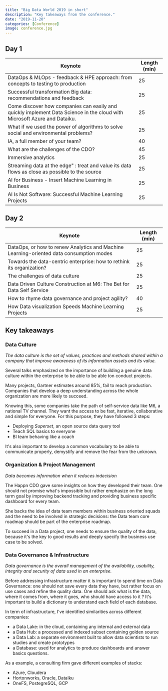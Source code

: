 ```yaml
---
title: "Big Data World 2019 in short"
description: "Key takeaways from the conference."
date: "2019-11-20"
categories: [Conference]
image: conference.jpg
---
```


## Day 1

| Keynote                                                                                                                  | Length (min) |
| ------------------------------------------------------------------------------------------------------------------------ | ------------ |
| DataOps & MLOps - feedback & HPE approach: from concepts to testing to production                                        | 25           |
| Successful transformation Big data: recommendations and feedback                                                         | 25           |
| Come discover how companies can easily and quickly implement Data Science in the cloud with Microsoft Azure and Dataiku. | 25           |
| What if we used the power of algorithms to solve social and environmental problems?                                      | 25           |
| IA, a full member of your team?                                                                                          | 40           |
| What are the challenges of the CDO?                                                                                      | 45           |
| Immersive analytics                                                                                                      | 25           |
| Streaming data at the edge" : treat and value its data flows as close as possible to the source                          | 25           |
| AI for Business - Insert Machine Learning in Business                                                                    | 25           |
| AI Is Not Software: Successful Machine Learning Projects                                                                 | 25           |

## Day 2

| Keynote                                                                                 | Length (min) |
| --------------------------------------------------------------------------------------- | ------------ |
| DataOps, or how to renew Analytics and Machine Learning-oriented data consumption modes | 25           |
| Towards the data-centric enterprise: how to rethink its organization?                   | 25           |
| The challenges of data culture                                                          | 25           |
| Data Driven Culture Construction at M6: The Bet for Data Self Service                   | 25           |
| How to rhyme data governance and project agility?                                       | 40           |
| How Data visualization Speeds Machine Learning Projects                                 | 25           |

## Key takeaways

### Data Culture

_The data culture is the set of values, practices and methods shared within a company that improve awareness of its information assets and its value._

Several talks emphasized on the importance of building a genuine data culture within the enterprise to be able to be able ton conduct projects.

Many projects, Gartner estimates around 85%, fail to reach production. Companies that develop a deep understanding across the whole organization are more likely to succeed.

Knowing this, some companies take the path of self-service data like M6, a national TV channel. They want the access to be fast, iterative, collaborative and simple for everyone. For this purpose, they have followed 3 steps:

- Deploying _Superset_, an open source data query tool
- Teach SQL basics to everyone
- BI team behaving like a coach

It's also important to develop a common vocabulary to be able to communicate properly, demystify and remove the fear from the unknown.

### Organization & Project Management

_Data becomes information when it reduces indecision_

The Happn CDO gave some insights on how they developed their team. One should not promise what's impossible but rather emphasize on the long term goal by improving backend tracking and providing business specific dashboard for every team.

She backs the idea of data team members within business oriented squads and the need to be involved in strategic decisions: the Data team core roadmap should be part of the enterprise roadmap.

To succeed in a Data project, one needs to ensure the quality of the data, because it's the key to good results and deeply specify the business use case to be solved.

### Data Governance & Infrastructure

_Data governance is the overall management of the availability, usability, integrity and security of data used in an enterprise._

Before addressing infrastructure matter it is important to spend time on Data Governance: one should not save every data they have, but rather focus on use cases and refine the quality data. One should ask what is the data, where it comes from, where it goes, who should have access to it ? It's important to build a dictionary to understand each field of each database.

In term of infrastructure, I've identified similarities across different companies:

- a Data Lake: in the cloud, containing any internal and external data
- a Data Hub: a processed and indexed subset containing golden source
- a Data Lab: a separate environment built to allow data scientists to run studies and create prototypes
- a Database: used for analytics to produce dashboards and answer basics questions.

As a example, a consulting firm gave different examples of stacks:

- Azure, Cloudera
- Hortonworks, Oracle, DataIku
- OneFS, PostegreSQL, GCP
